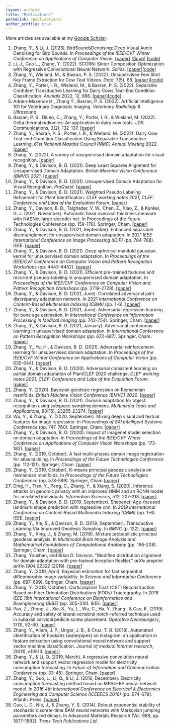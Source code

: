 ```yaml
---
layout: archive
title: "Publications"
permalink: /publications/
author_profile: true
---
```

More articles are available at my [Google Scholar](https://scholar.google.com/citations?user=47ItLM8AAAAJ&hl=en).
  
1. Zhang, Y., & Li, J. (2023). BirdSoundsDenoising: Deep Visual Audio Denoising for Bird Sounds. In <em>Proceedings of the IEEE/CVF Winter Conference on Applications of Computer Vision</em>. \[[paper](https://github.com/YoushanZhang/YoushanZhang.github.io/blob/master/files/BirdSoundsDenoising_Deep_Visual_Audio_Denoising_for_Bird_Sounds.pdf)\] \[[Supp](https://github.com/YoushanZhang/YoushanZhang.github.io/blob/master/files/Supp_BirdSoundsDenoising__Deep_Visual_Audio_Denoising_for_Bird_Sounds_WACV.pdf)\] \[[code](https://github.com/YoushanZhang/BirdSoundsDenoising)\]
2. Li, J,, Guo L., Zhang, Y. (2022). SCORN: Sinter Composition Optimization with Regressive Convolutional Neural Network. <em>Solids</em>. \[[paper](https://github.com/YoushanZhang/YoushanZhang.github.io/blob/master/files/solids-03-00029.pdf)\]\[[code](https://github.com/YoushanZhang/SCORN)\]
3. Zhang, Y., Wieland, M., & Basran, P. S. (2022). Unsupervised Few Shot Key Frame Extraction for Cow Teat Videos. <em>Data</em>, 7(5), 68. \[[paper](https://github.com/YoushanZhang/YoushanZhang.github.io/blob/master/files/Unsupervised%20Few%20Shot%20Key%20Frame%20Extraction%20for%20Cow%20Teat%20Videos.pdf)\]\[[code](https://github.com/YoushanZhang/UFSKFE)\]
4. Zhang, Y., Porter, I. R., Wieland, M., & Basran, P. S. (2022). Separable Confident Transductive Learning for Dairy Cows Teat-End Condition Classification. <em>Animals</em> 2022, 12, 886. \[[paper](https://github.com/YoushanZhang/YoushanZhang.github.io/blob/master/files/Separable%20Confident%20Transductive%20Learning%20for%20Dairy%20Cows.pdf)\]\[[code](https://github.com/YoushanZhang/SCTL)\]
5. Adrien-Maxence H., Zhang Y., Basran, P. S. (2022). Artificial Intelligence 101 for Veterinary Diagnostic Imaging. <em>Veterinary Radiology & Ultrasound</em>
6. Basran, P. S., DiLeo, C., Zhang, Y., Porter, I. R., & Wieland, M. (2022). Delta thermal radiomics: An application in dairy cow teats. JDS Communications, 3(2), 132-137. \[[paper](https://github.com/YoushanZhang/YoushanZhang.github.io/blob/master/files/Delta%20thermal%20radiomics%20An%20application%20in%20dairy.pdf)\]
7. Zhang, Y., Basran, P. S., Porter, I. R., & Wieland, M. (2022). Dairy Cow Teat-end Condition Classification Using Separable Transductive Learning. <em>61st National Mastitis Council (NMC) Annual Meeting</em> 2022. \[[paper](https://github.com/YoushanZhang/YoushanZhang.github.io/blob/master/files/Dairy%20Cow%20Teat-end%20Condition%20Classification%20Using%20Separable%20Transductive%20Learning.pdf)\]
8. Zhang, Y. (2022). A survey of unsupervised domain adaptation for visual recognition. \[[paper](https://github.com/YoushanZhang/YoushanZhang.github.io/blob/master/files/A%20Survey%20of%20Unsupervised%20Domain%20Adaptation%20for%20Visual%20Recognition.pdf)\]
9. Zhang, Y., & Davison, B. D. (2021). Deep Least Squares Alignment for Unsupervised Domain Adaptation. <em>British Machine Vision Conference (BMVC) 2021</em>. \[[paper](https://github.com/YoushanZhang/YoushanZhang.github.io/blob/master/files/Deep%20Least%20Squares%20Alignment%20for%20UDA.pdf)\]
10. Zhang, Y., & Davison, B. D. (2021). Unsupervised Domain Adaptation for Visual Recognition. <em>ProQuest</em>. \[[paper](https://www.researchgate.net/profile/Youshan-Zhang-2/publication/355886005_Unsupervised_Domain_Adaptation_for_Visual_Recognition/links/618293e93c987366c31fe01c/Unsupervised-Domain-Adaptation-for-Visual-Recognition.pdf)\]
11. Zhang, Y., & Davison, B. D. (2021). Weighted Pseudo Labeling Refinement for Plant Identification. <em>CLEF working notes 2021, CLEF: Conference and Labs of the Evaluation Forum</em>. \[[paper](https://github.com/YoushanZhang/YoushanZhang.github.io/blob/master/files/Weighted_Pseudo_Labeling_Refinement_for_Plant_Identification%20(1).pdf)\]
12. Zhang, Y., Davison, B. D., Talghader, V. W., Chen, Z., Xiao, Z., & Kunkel, G. J. (2021, November). Automatic head overcoat thickness measure with NASNet-large-decoder net. In </em>Proceedings of the Future Technologies Conference</em> (pp. 159-176). Springer, Cham. \[[paper](https://github.com/YoushanZhang/YoushanZhang.github.io/blob/master/files/Automatic%20Head%20Overcoat%20Thickness%20Measure%20with%20NASNet-Large-Decoder%20Net.pdf)\]
13. Zhang, Y., & Davison, B. D. (2021, September). Enhanced separable disentanglement for unsupervised domain adaptation. In 2021 <em>IEEE International Conference on Image Processing (ICIP)</em> (pp. 784-788). IEEE. \[[paper](https://github.com/YoushanZhang/YoushanZhang.github.io/blob/master/files/ENHANCED%20SEPARABLE%20DISENTANGLEMENT%20FOR%20UDA.pdf)\]
14. Zhang, Y., & Davison, B. D. (2021). Deep spherical manifold gaussian kernel for unsupervised domain adaptation. In <em>Proceedings of the IEEE/CVF Conference on Computer Vision and Pattern Recognition Workshops </em> (pp. 4443-4452). \[[paper](https://github.com/YoushanZhang/YoushanZhang.github.io/blob/master/files/Zhang_Deep_Spherical_Manifold_Gaussian_Kernel_for_Unsupervised_Domain_Adaptation_CVPRW_2021_paper.pdf)\]
15. Zhang, Y., & Davison, B. D. (2021). Efficient pre-trained features and recurrent pseudo-labeling in unsupervised domain adaptation. In <em>Proceedings of the IEEE/CVF Conference on Computer Vision and Pattern Recognition Workshops</em> (pp. 2719-2728). \[[paper](https://github.com/YoushanZhang/YoushanZhang.github.io/blob/master/files/Zhang_Efficient_Pre-Trained_Features_and_Recurrent_Pseudo-Labeling_in_Unsupervised_Domain_Adaptation_CVPRW_2021_paper.pdf)\]
16. Zhang, Y., & Davison, B. D. (2021, June). Correlated adversarial joint discrepancy adaptation network. In 2021 <em>International Conference on Content-Based Multimedia Indexing (CBMI)</em> (pp. 1-6). \[[paper](https://github.com/YoushanZhang/YoushanZhang.github.io/blob/master/files/Correlated%20Adversarial%20Joint%20Discrepancy.pdf)\]
17. Zhang, Y., & Davison, B. D. (2021, June). Adversarial regression learning for bone age estimation. In <em>International Conference on Information Processing in Medical Imaging</em> (pp. 742-754). Springer, Cham. \[[paper](https://github.com/YoushanZhang/YoushanZhang.github.io/blob/master/files/Adversarial_Regression_Learning_for_Bone_Age_Estimation_IPMI1.pdf)\]
18. Zhang, Y., & Davison, B. D. (2021, January). Adversarial continuous learning in unsupervised domain adaptation. In <em>International Conference on Pattern Recognition Workshops (pp. 672-687)</em>. Springer, Cham. \[[paper](https://github.com/YoushanZhang/YoushanZhang.github.io/blob/master/files/Adversarial_Continuous_Learning_in_Unsupervised_Domain_Adaptation%20(1).pdf)\]
19. Zhang, Y., Ye, H., & Davison, B. D. (2021). Adversarial reinforcement learning for unsupervised domain adaptation. In <em>Proceedings of the IEEE/CVF Winter Conference on Applications of Computer Vision</em> (pp. 635-644). \[[paper](https://github.com/YoushanZhang/YoushanZhang.github.io/blob/master/files/Zhang_Adversarial_Reinforcement_Learning_for_Unsupervised_Domain_Adaptation_WACV_2021_paper.pdf)\]
20. Zhang, Y., & Davison, B. D. (2020). Adversarial consistent learning on partial domain adaptation of PlantCLEF 2020 challenge. <em>CLEF working notes 2021, CLEF: Conference and Labs of the Evaluation Forum</em>. \[[paper](https://github.com/YoushanZhang/YoushanZhang.github.io/blob/master/files/Adversarial_Consistent_Learning_on_Partial_Domain_.pdf)\]
21. Zhang, Y. (2020). Bayesian geodesic regression on Riemannian manifolds. <em>British Machine Vision Conference (BMVC) 2020</em>. \[[paper](https://github.com/YoushanZhang/YoushanZhang.github.io/blob/master/files/Bayesian%20Geodesic%20Regression%20on.pdf)\]
22. Zhang, Y., & Davison, B. D. (2021). Domain adaptation for object recognition using subspace sampling demons. <em>Multimedia Tools and Applications</em>, 80(15), 23255-23274. \[[paper](https://github.com/YoushanZhang/YoushanZhang.github.io/blob/master/files/Zhang-Davison2021_Article_DomainAdaptationForObjectRecog%20(1).pdf)\]
23. Wu, Y., & Zhang, Y. (2020, September). Mixing deep visual and textual features for image regression. In <em>Proceedings of SAI Intelligent Systems Conference</em> (pp. 747-760). Springer, Cham. \[[paper](https://github.com/YoushanZhang/YoushanZhang.github.io/blob/master/files/Mixing_Deep_Visual_and_Textual_Feature_for_Image_Regression2.pdf)\]
24. Zhang, Y., & Davison, B. D. (2020). Impact of imagenet model selection on domain adaptation. In <em>Proceedings of the IEEE/CVF Winter Conference on Applications of Computer Vision Workshops</em> (pp. 173-182). \[[paper](https://github.com/YoushanZhang/YoushanZhang.github.io/blob/master/files/Zhang_Impact_of_ImageNet_Model_Selection_on_Domain_Adaptation_WACVW_2020_paper.pdf)\]
25. Zhang, Y. (2019, October). A fast multi-phases demon image registration for atlas building. In <em>Proceedings of the Future Technologies Conference</em> (pp. 112-121). Springer, Cham. \[[paper](https://github.com/YoushanZhang/YoushanZhang.github.io/blob/master/files/Zhang2020_Chapter_AFastMulti-phasesDemonImageReg.pdf)\]
26. Zhang, Y. (2019, October). K-means principal geodesic analysis on riemannian manifolds. In <em>Proceedings of the Future Technologies Conference</em> (pp. 578-589). Springer, Cham.\[[paper](https://github.com/YoushanZhang/YoushanZhang.github.io/blob/master/files/Zhang2020_Chapter_K-meansPrincipalGeodesicAnalys.pdf)\]
27. Ding, H., Tian, Y., Peng, C., Zhang, Y., & Xiang, S. (2020). Inference attacks on genomic privacy with an improved HMM and an RCNN model for unrelated individuals. <em>Information Sciences</em>, 512, 207-218. \[[paper](https://github.com/YoushanZhang/YoushanZhang.github.io/blob/master/files/Inference%20attacks%20on%20genomic%20privacy%20with%20an%20improved%20HMM.pdf)\]
28. Zhang, Y., & Davison, B. D. (2019, September). Shapenet: Age-focused landmark shape prediction with regressive cnn. In <em>2019 International Conference on Content-Based Multimedia Indexing (CBMI)</em> (pp. 1-6). IEEE. \[[paper](https://github.com/YoushanZhang/YoushanZhang.github.io/blob/master/files/ShapeNet__Age_focused_Landmark_Shape_Prediction_with_Regressive_CNN%20(1).pdf)\]
29. Zhang, Y., Xie, S., & Davison, B. D. (2019, September). Transductive Learning Via Improved Geodesic Sampling. In <em>BMVC</em> (p. 122). \[[paper](https://github.com/YoushanZhang/YoushanZhang.github.io/blob/master/files/Transductive%20Learning%20Via%20Improved.pdf)\]
30. Zhang, Y., Xing, J., & Zhang, M. (2019). Mixture probabilistic principal geodesic analysis. In <em>Multimodal Brain Image Analysis and Mathematical Foundations of Computational Anatomy</em> (pp. 196-208). Springer, Cham. \[[paper](https://github.com/YoushanZhang/YoushanZhang.github.io/blob/master/files/Mixture%20Probabilistic%20Principal%20Geodesic.pdf)\]
31. Zhang, Youshan, and Brian D. Davison. "Modified distribution alignment for domain adaptation with pre-trained Inception ResNet." <em>arXiv preprint arXiv:1904.02322</em> (2019). \[[paper](https://github.com/YoushanZhang/YoushanZhang.github.io/blob/master/files/Modified%20Distribution%20Alignment%20for%20Domain%20Adaptation%20with%20Pre-trained%20Inception.pdf)\]
32. Zhang, Y. (2019, April). Bayesian estimation for fast sequential diffeomorphic image variability. In <em>Science and Information Conference</em> (pp. 687-699). Springer, Cham. \[[paper](https://github.com/YoushanZhang/YoushanZhang.github.io/blob/master/files/Zhang2020_Chapter_BayesianEstimationForFastSeque.pdf)\]
33. Zhang, Y. (2018, October). Corticospinal Tract (CST) Reconstruction Based on Fiber Orientation Distributions (FODs) Tractography. In <em>2018 IEEE 18th International Conference on Bioinformatics and Bioengineering (BIBE)</em> (pp. 305-310). IEEE. \[[paper](https://github.com/YoushanZhang/YoushanZhang.github.io/blob/master/files/CorticospinalTractCSTreconstructionbasedonfiberorientationdistributionsFODstractography.pdf)\]
34. Pan, Z., Zhong, J., Xie, S., Yu, L., Wu, C., Ha, Y. Zhang.,  & Cao, K. (2019). Accuracy and safety of lateral vertebral notch-referred technique used in subaxial cervical pedicle screw placement. <em>Operative Neurosurgery</em>, 17(1), 52-60. \[[paper](https://github.com/YoushanZhang/YoushanZhang.github.io/blob/master/files/AccuracyandSafetyofLateralVertebralNotch-ReferredTechniqueUsedinSubaxialCervicalPedicleScrewPlacement.pdf)\]
35. Zhang, Y., Allem, J. P., Unger, J. B., & Cruz, T. B. (2018). Automated identification of hookahs (waterpipes) on instagram: an application in feature extraction using convolutional neural network and support vector machine classification. <em>Journal of medical Internet research</em>, 20(11), e10513. \[[paper](https://github.com/YoushanZhang/YoushanZhang.github.io/blob/master/files/Automated%20Identification%20of%20Hookahs%20(Waterpipes)%20on%20Instagram.pdf)\]
36. Zhang, Y., & Li, Q. (2019, March). A regressive convolution neural network and support vector regression model for electricity consumption forecasting. In <em>Future of Information and Communication Conference</em> (pp. 33-45). Springer, Cham. \[[paper](https://github.com/YoushanZhang/YoushanZhang.github.io/blob/master/files/ARegressiveConvolutionNeuralnetworkand.pdf)\]
37. Zhang, Y., Guo, L., Li, Q., & Li, J. (2016, December). Electricity consumption forecasting method based on MPSO-BP neural network model. In <em>2016 4th International Conference on Electrical & Electronics Engineering and Computer Science (ICEEECS 2016)</em> (pp. 674-678). Atlantis Press. \[[paper](https://github.com/YoushanZhang/YoushanZhang.github.io/blob/master/files/ElectricityconsumptionforecastingmethodbasedonMPSO-BPneuralnetworkmodel.pdf)\]
38. Guo, L. D., Nie, J., & Zhang, Y. S. (2014). Robust exponential stability of stochastic discrete-time BAM neural networks with Markovian jumping parameters and delays. In Advanced Materials Research (Vol. 989, pp. 1877-1882). <em>Trans Tech Publications Ltd</em>. 










<!--  {% if author.googlescholar %}
  You can also find my articles on <u><a href="{{author.googlescholar}}">[my Google Scholar profile](https://scholar.google.com/citations?user=47ItLM8AAAAJ&hl=en)</a>.</u>
{% endif %}

{% include base_path %}

{% for post in site.publications reversed %}
  {% include archive-single.html %}
{% endfor %}
--> 
